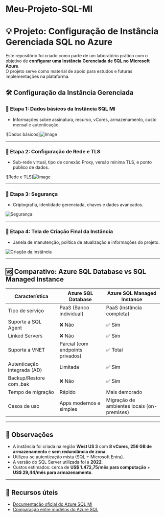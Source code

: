 # Meu-Projeto-SQL-MI
# 💡 Projeto: Configuração de Instância Gerenciada SQL no Azure

Este repositório foi criado como parte de um laboratório prático com o objetivo de **configurar uma Instância Gerenciada de SQL no Microsoft Azure**.  
O projeto serve como material de apoio para estudos e futuras implementações na plataforma.


## 🛠️ Configuração da Instância Gerenciada

### 🔹 Etapa 1: Dados básicos da Instância SQL MI
- Informações sobre assinatura, recurso, vCores, armazenamento, custo mensal e autenticação.

![Dados básicos]![Image](https://github.com/user-attachments/assets/95c13969-b035-44d1-bfd6-6dcb364b67f1)

---

### 🔹 Etapa 2: Configuração de Rede e TLS
- Sub-rede virtual, tipo de conexão Proxy, versão mínima TLS, e ponto público de dados.

![Rede e TLS]![Image](https://github.com/user-attachments/assets/92cb69de-3959-4553-8a60-c45886d80352)

---

### 🔹 Etapa 3: Segurança
- Criptografia, identidade gerenciada, chaves e dados avançados.

![Segurança](imagens/instancia_sql_mi_segurança.png)

---

### 🔹 Etapa 4: Tela de Criação Final da Instância
- Janela de manutenção, política de atualização e informações do projeto.

![Criação da instância](imagens/instancia_sql_mi_criacao.png)

---

## 🆚 Comparativo: Azure SQL Database vs SQL Managed Instance

| Característica                     | Azure SQL Database                   | Azure SQL Managed Instance          |
|-----------------------------------|--------------------------------------|-------------------------------------|
| Tipo de serviço                   | PaaS (Banco individual)              | PaaS (instância completa)           |
| Suporte a SQL Agent               | ❌ Não                                | ✅ Sim                               |
| Linked Servers                    | ❌ Não                                | ✅ Sim                               |
| Suporte a VNET                    | Parcial (com endpoints privados)     | ✅ Total                             |
| Autenticação integrada (AD)       | Limitada                             | ✅ Sim                               |
| Backup/Restore com .bak           | ❌ Não                                | ✅ Sim                               |
| Tempo de migração                 | Rápido                               | Mais demorado                       |
| Casos de uso                      | Apps modernos e simples              | Migração de ambientes locais (on-premises) |

---

## 🧠 Observações

- A instância foi criada na região **West US 3** com **8 vCores**, **256 GB de armazenamento** e **sem redundância de zona**.
- Utilizou-se autenticação mista (SQL + Microsoft Entra).
- A versão do SQL Server utilizada foi a **2022**.
- Custos estimados: cerca de **US$ 1.472,75/mês para computação** + **US$ 29,44/mês para armazenamento**.

---

## 🔗 Recursos úteis

- [Documentação oficial do Azure SQL MI](https://learn.microsoft.com/pt-br/azure/azure-sql/managed-instance/)
- [Comparação entre modelos do Azure SQL](https://learn.microsoft.com/pt-br/azure/azure-sql/database/features-comparison)
